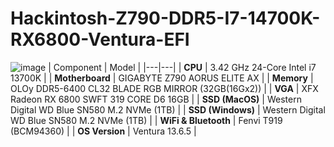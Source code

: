 # Hackintosh-Z790-DDR5-I7-14700K-RX6800-Ventura-EFI
![image](https://github.com/rgop13/Hackintosh-Z790-I7-14700K-RX6800-Ventura-EFI/assets/44837789/cfc6ce03-fda7-4df1-b885-bcb9619944bf)
| Component | Model |
|---|---|
| **CPU** | 3.42 GHz 24-Core Intel i7 13700K |
| **Motherboard** | GIGABYTE Z790 AORUS ELITE AX |
| **Memory** | OLOy DDR5-6400 CL32 BLADE RGB MIRROR (32GB(16Gx2)) |
| **VGA** | XFX Radeon RX 6800 SWFT 319 CORE D6 16GB |
| **SSD (MacOS)** | Western Digital WD Blue SN580 M.2 NVMe (1TB) |
| **SSD (Windows)** | Western Digital WD Blue SN580 M.2 NVMe (1TB) |
| **WiFi & Bluetooth** | Fenvi T919 (BCM94360) |
| **OS Version** | Ventura 13.6.5 |
